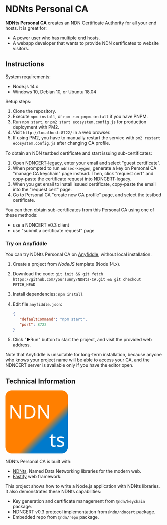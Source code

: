 # NDNts Personal CA

**NDNts Personal CA** creates an NDN Certificate Authority for all your end hosts.
It is great for:

* A power user who has multiple end hosts.
* A webapp developer that wants to provide NDN certificates to website visitors.

## Instructions

System requirements:

* Node.js 14.x
* Windows 10, Debian 10, or Ubuntu 18.04

Setup steps:

1. Clone the repository.
2. Execute `npm install`, or `npm run pnpm-install` if you have PNPM.
3. Run `npm start`, or `pm2 start ecosystem.config.js` for production deployment with PM2.
4. Visit `http://localhost:8722/` in a web browser.
5. If using PM2, you have to manually restart the service with `pm2 restart ecosystem.config.js` after changing CA profile.

To obtain an NDN testbed certificate and start issuing sub-certificates:

1. Open [NDNCERT-legacy](https://ndncert.named-data.net/), enter your email and select "guest certificate".
2. When prompted to run `ndnsec-keygen`, generate a key on Personal CA "manage CA keychain" page instead.
   Then, click "request cert" and copy-paste the certificate request into NDNCERT-legacy.
3. When you get email to install issued certificate, copy-paste the email into the "request cert" page.
4. Go to Personal CA "create new CA profile" page, and select the testbed certificate.

You can then obtain sub-certificates from this Personal CA using one of these methods:

* use a NDNCERT v0.3 client
* use "submit a certificate request" page

### Try on Anyfiddle

You can try NDNts Personal CA on [Anyfiddle](https://anyfiddle.com), without local installation.

1. Create a project from *NodeJS* template (Node 14.x).
2. Download the code: `git init && git fetch https://github.com/yoursunny/NDNts-CA.git && git checkout FETCH_HEAD`
3. Install dependencies: `npm install`
4. Edit file `anyfiddle.json`:

    ```json
    {
       "defaultCommand": "npm start",
       "port": 8722
    }
    ```

5. Click "▶️Run" button to start the project, and visit the provided web address.

Note that Anyfiddle is unsuitable for long-term installation, because anyone who knows your project name will be able to access your CA, and the NDNCERT server is available only if you have the editor open.

## Technical Information

![NDNts logo](public/logo.svg)

NDNts Personal CA is built with:

* [NDNts](https://yoursunny.com/p/NDNts/), Named Data Networking libraries for the modern web.
* [Fastify](https://www.fastify.io/) web framework.

This project shows how to write a Node.js application with NDNts libraries.
It also demonstrates these NDNts capabilities:

* Key generation and certificate management from `@ndn/keychain` package.
* NDNCERT v0.3 protocol implementation from `@ndn/ndncert` package.
* Embedded repo from `@ndn/repo` package.
